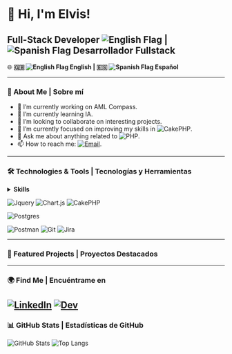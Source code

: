 # 👋 Hi, I'm Elvis!

## Full-Stack Developer ![English Flag](https://flagsapi.com/GB/flat/16.png) | ![Spanish Flag](https://flagsapi.com/ES/flat/16.png) Desarrollador Fullstack

🌐 **🇬🇧 ![English Flag](https://flagcdn.com/16x12/gb.png) English | 🇪🇸 ![Spanish Flag](https://flagcdn.com/16x12/es.png) Español**

---

### 🚀 About Me | Sobre mí

- 🔭 I’m currently working on AML Compass.
- 🌱 I’m currently learning IA.
- 👯 I’m looking to collaborate on interesting projects.
- 🤔 I’m currently focused on improving my skills in ![CakePHP](https://img.shields.io/badge/-cakephp-C92735?style=flat&logo=cakephp&logoColor=white).
- 💬 Ask me about anything related to ![PHP](https://img.shields.io/badge/-Php-396c94?style=flat&logo=Php&logoColor=white).
- 📫 How to reach me: [![Email](https://img.shields.io/badge/-Email-FF6347?style=flat&logo=gmail&logoColor=white)](mailto:evazquez@optimacompass.com).

---

### 🛠️ Technologies & Tools | Tecnologías y Herramientas

<details>
  <summary><b>Skills</b></summary>
[![html](https://img.shields.io/badge/html-★★★-lightgrey?labelColor=E34F26&logo=HTML5&style=for-the-badge&logoColor=white)](https://www.w3schools.com/html)
[![css](https://img.shields.io/badge/css-★★★-lightgrey?labelColor=1572B6&logo=CSS3&style=for-the-badge&logoColor=white)](https://www.w3schools.com/css)
[![javascript](https://img.shields.io/badge/javascript-★★★-lightgrey?labelColor=F7DF1E&logo=JavaScript&style=for-the-badge&logoColor=black)](https://www.w3schools.com/js)
![PHP](https://img.shields.io/badge/PHP-★★★-lightgrey?labelColor=396c94&style=for-the-badge&logo=php&logoColor=white)
![SQL](https://img.shields.io/badge/SQL-★★★-lightgrey?labelColor=00758F?style=for-the-badge&logo=postman&logoColor=white)
</details>

![Jquery](https://img.shields.io/badge/-Jquery-0769AD?style=for-the-badge&logo=Jquery&logoColor=white)
![Chart.js](https://img.shields.io/badge/-Chart.js-fe819d?style=for-the-badge&logo=Chart.js&logoColor=white)
![CakePHP](https://img.shields.io/badge/-cakephp-C92735?style=for-the-badge&logo=cakephp&logoColor=white)

![Postgres](https://img.shields.io/badge/-Postgresql-396c94?style=for-the-badge&logo=Postgresql&logoColor=white)

![Postman](https://img.shields.io/badge/-postman-EF5B25?style=for-the-badge&logo=postman&logoColor=white)
![Git](https://img.shields.io/badge/-Git-F05032?logo=Git&style=for-the-badge&logoColor=white)
![Jira](https://img.shields.io/badge/-jira-0053cd?style=for-the-badge&logo=jira&logoColor=white)

---

### 📌 Featured Projects | Proyectos Destacados



---

### 🌍 Find Me | Encuéntrame en

[![LinkedIn](https://img.shields.io/badge/-LinkedIn-0A66C2?style=flat&logo=linkedin&logoColor=white)](https://linkedin.com)
[![Dev](https://img.shields.io/badge/-Dev-000000?style=flat&logo=Dev&logoColor=white)](https://dev.to/evazquez)
---

### 📊 GitHub Stats | Estadísticas de GitHub

![GitHub Stats](https://github-readme-stats.vercel.app/api?username=evazquez2025&show_icons=true&hide_title=true&count_private=true&hide=prs)
![Top Langs](https://github-readme-stats.vercel.app/api/top-langs/?username=evazquez2025&layout=compact&langs_count=8)
